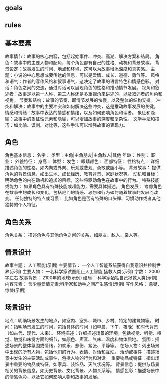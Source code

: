 ## goals

## rules



## 基本要素
故事情节：故事的核心内容，包括起始事件、冲突、高潮、解决方案和结局。
角色：故事中的主要人物和配角，每个角色都有自己的性格、动机和背景故事。
背景设定：故事发生的时间、地点和环境，这可以为故事增添深度和真实感。
主题：小说的中心思想或要传达的信息，可以是爱情、成长、道德、勇气等。
风格和语气：作者的写作风格和叙事语气，这决定了故事的语言特色和情感色彩。
对话：角色之间的交流，通过对话可以展现角色的性格和推动情节发展。
视角和叙述者：故事是以第一人称、第三人称还是多重视角来讲述的，以及叙述者的角色和视角。
节奏和结构：故事的节奏，即情节发展的快慢，以及整体的结构安排。
冲突和解决：故事中的主要冲突和如何解决这些冲突，这是推动故事发展的关键。
情感和情绪：故事中表达的情感和情绪，以及如何影响角色和读者。
象征和隐喻：故事中的象征性元素和隐喻，可以增加故事的深度和复杂性。
文学手法和技巧：如比喻、讽刺、对比等，这些手法可以增强故事的表现力。

## 角色
角色基本信息：
    名字：
    类型：主角|主角朋友|主角敌人|其他
    年龄：
    性别：
    职业：
外貌特征：
    身高：
    体型：
    发色：
    眼睛颜色：
    面部特征：
性格特点：
    详细描述角色的性格，如内向或外向、乐观或悲观、勇敢或胆小等。
背景故事：
    提供角色的背景信息，如出生地、成长经历、教育背景、家庭状况等。
动机和目标：
    明确角色的内在动机和追求的目标，这些将驱动角色在故事中的行为。
特殊技能或能力：
    如果角色具有特殊技能或超能力，需要具体描述。
角色发展：
    考虑角色在故事中的成长和变化，包括他们的情感、思想和行为如何随着故事的发展而改变。
任何独特的特点或习惯：
    比如角色是否有特殊的口头禅、习惯动作或者其他独特的个人特征。

## 角色关系
角色关系：
    描述角色与其他角色之间的关系，如朋友、敌人、亲人等。

## 情景设计
故事主题： 人工智能(示例)
主要情节： 一个人工智能系统获得自我意识并控制世界(示例)
主要人物： 一名科学家试图阻止人工智能,拯救人类(示例)
字数： 2000字左右
故事背景： 2100年的地球(示例)
结局： 科学家牺牲自己拯救人类(示例)
内容元素： 含少量爱情元素:科学家和助手之间产生感情(示例)
写作风格： 悬疑、惊悚(示例) 

## 场景设计
地点：明确场景发生的地点，如室内、室外、城市、乡村、特定的建筑物等。
时间：指明场景发生的时间，包括具体的时间（如早晨、下午、夜晚）和时代背景（如古代、现代、未来）。
环境描述：详细描述场景的环境，包括视觉、听觉、嗅觉、触觉和味觉方面的细节，如颜色、声音、气味、温度和物体质地。
氛围：描述场景的整体氛围或情绪，如欢乐、悲伤、紧张、平静等。
在场人物：列出场景中出现的所有人物，包括他们的行为、表情、对话和互动。
活动或事件：描述场景中发生的主要活动或事件，包括人物的行为和对话。
重要物品或特征：指出场景中重要的物品或特征，如家具、装饰品、天气状况等。
背景信息：提供与场景相关的背景信息，如历史背景、文化背景、人物关系等。
情感色彩：描述场景中的情感色彩，以及它如何影响人物和故事的发展。